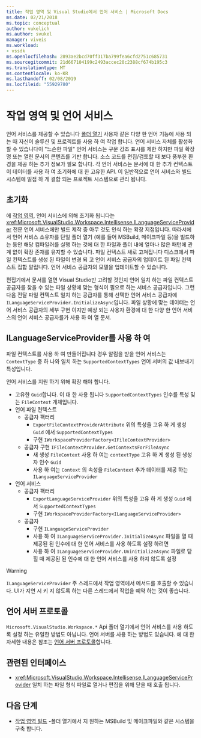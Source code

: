 ```yaml
---
title: 작업 영역 및 Visual Studio에서 언어 서비스 | Microsoft Docs
ms.date: 02/21/2018
ms.topic: conceptual
author: vukelich
ms.author: svukel
manager: viveis
ms.workload:
- vssdk
ms.openlocfilehash: 2893ae2bcd70ff317ba799fea6cfd2751c685731
ms.sourcegitcommit: 21d667104199c2493accec20c2388cf674b195c3
ms.translationtype: MT
ms.contentlocale: ko-KR
ms.lasthandoff: 02/08/2019
ms.locfileid: "55929780"
---
```

# <a name="workspaces-and-language-services"></a>작업 영역 및 언어 서비스

언어 서비스를 제공할 수 있습니다 [폴더 열기](../ide/develop-code-in-visual-studio-without-projects-or-solutions.md) 사용자 같은 다양 한 언어 기능에 사용 되는 때 자신이 솔루션 및 프로젝트를 사용 하 여 작업 합니다. 언어 서비스 자체를 활성화할 수 있습니다이 "느슨한 파일" 언어 서비스는 구문 강조 표시를 제한 하지만 파일 확장명 또는 열린 문서의 콘텐츠를 기반 합니다. 소스 코드를 편집/검토할 때 보다 풍부한 환경을 제공 하는 추가 정보가 필요 합니다. 각 언어 서비스는 문서에 대 한 추가 컨텍스트이 데이터를 사용 하 여 초기화에 대 한 고유한 API. 이 일반적으로 언어 서비스와 빌드 시스템에 밀접 하 게 결합 되는 프로젝트 시스템으로 관리 됩니다.

## <a name="initialization"></a>초기화

에 [작업 영역](workspaces.md), 언어 서비스에 의해 초기화 됩니다는 <xref:Microsoft.VisualStudio.Workspace.Intellisense.ILanguageServiceProvider> 전문 언어 서비스에만 빌드 제작 중 아무 것도 인식 하는 확장 지점입니다. 따라서에서 언어 서비스 소유자를 단일 폴더 열기 (예를 들어 MSBuild, 메이크파일 등)을 빌드하는 동안 해당 컴파일러를 실행 하는 것에 대 한 파일과 폴더 내에 얼마나 많은 패턴에 관계 없이 확장 존재를 유지할 수 있습니다. 파일 컨텍스트 새로 고쳐집니다 디스크에서 파일 컨텍스트를 생성 된 파일이 변경 되 고 언어 서비스 공급자의 업데이트 된 파일 컨텍스트 집합 알립니다. 언어 서비스 공급자의 모델을 업데이트할 수 있습니다.

편집기에서 문서를 열면 Visual Studio만 고려할 것인지 언어 일치 하는 파일 컨텍스트 공급자를 찾을 수 있는 파일 상황에 맞는 형식이 필요로 하는 서비스 공급자입니다. 그런 다음 전달 파일 컨텍스트 일치 하는 공급자를 통해 선택한 언어 서비스 공급자에 `ILanguageServiceProvider.InitializeAsync`입니다. 파일 상황에 맞는 데이터는 언어 서비스 공급자의 세부 구현 이지만 예상 되는 사용자 환경에 대 한 다양 한 언어 서비스의 언어 서비스 공급자를가 사용 하 여 열 문서.

## <a name="using-ilanguageserviceprovider"></a>ILanguageServiceProvider를 사용 하 여

파일 컨텍스트를 사용 하 여 만들어집니다 경우 알림을 받을 언어 서비스는 `ContextType` 중 하 나와 일치 하는 `SupportedContextTypes` 언어 서버의 값 내보내기 특성입니다.

언어 서비스를 지원 하기 위해 확장 해야 합니다.

- 고유한 `Guid`합니다. 이 대 한 사용 됩니다 `SupportedContextTypes` 인수를 특성 및는 `FileContext` 개체입니다.
- 언어 파일 컨텍스트
  - 공급자 팩터리
    - `ExportFileContextProviderAttribute` 위의 특성을 고유 하 게 생성 `Guid` 에서 `SupportedContextTypes`
    - 구현 `IWorkspaceProviderFactory<IFileContextProvider>`
  - 공급자 구현 `IFileContextProvider.GetContextsForFileAsync`
    - 새 생성 `FileContext` 사용 하 여는 `contextType` 고유 하 게 생성 된 생성자 인수 `Guid`
    - 사용 하 여는 `Context` 의 속성을 `FileContext` 추가 데이터를 제공 하는 `ILanguageServiceProvider`
- 언어 서비스
  - 공급자 팩터리
    - `ExportLanguageServiceProvider` 위의 특성을 고유 하 게 생성 `Guid` 에서 `SupportedContextTypes`
    - 구현 `IWorkspaceProviderFactory<ILanguageServiceProvider>`
  - 공급자
    - 구현 `ILanguageServiceProvider`
    - 사용 하 여 `ILanguageServiceProvider.InitializeAsync` 파일을 열 때 제공된 된 인수에 대 한 언어 서비스를 사용 하도록 설정 하려면
    - 사용 하 여 `ILanguageServiceProvider.UninitializeAsync` 파일로 닫힐 때 제공된 된 인수에 대 한 언어 서비스를 사용 하지 않도록 설정

>[!WARNING]
>`ILanguageServiceProvider` 주 스레드에서 작업 영역에서 메서드를 호출할 수 있습니다. UI가 지연 시 키 지 않도록 하는 다른 스레드에서 작업을 예약 하는 것이 좋습니다.

## <a name="language-server-protocol"></a>언어 서버 프로토콜

`Microsoft.VisualStudio.Workspace.*` Api 폴더 열기에서 언어 서비스를 사용 하도록 설정 하는 유일한 방법도 아닙니다. 언어 서버를 사용 하는 방법도 있습니다. 에 대 한 자세한 내용은 참조는 [언어 서버 프로토콜](language-server-protocol.md)합니다.

## <a name="related-interfaces"></a>관련된 인터페이스

- <xref:Microsoft.VisualStudio.Workspace.Intellisense.ILanguageServiceProvider> 일치 하는 파일 형식 파일로 열거나 편집을 위해 닫을 때 호출 됩니다.

## <a name="next-steps"></a>다음 단계

* [작업 영역 빌드](workspace-build.md) -폴더 열기에서 지 원하는 MSBuild 및 메이크파일와 같은 시스템을 구축 합니다.